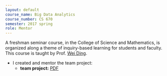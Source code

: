 ```yaml
---
layout: default
course_name: Big Data Analytics
course_number: CS 670
semester: 2017 spring
role: Mentor
---
```

A freshman seminar course, in the College of Science and Mathematics, is organized along a theme of inquiry-based learning for students and faculty. This course is taught by Prof. [Wei Ding](https://www.cs.umb.edu/~ding). 
- I created and mentor the team project:
    - **team project:** <a href="{{ 'teaching/2017-spring/Crime_for_AI_class.pdf' | prepend: '/assets/pdf/' | relative_url }}" class="z-depth-0 badge global-theme-block button-block text-uppercase" role="button" target="_blank">PDF</a> 